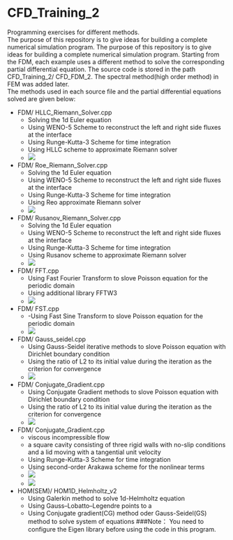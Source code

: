 # CFD_Training_2
Programming exercises for different methods.  
The purpose of this repository is to give ideas for building a complete numerical simulation program. The purpose of this repository is to give ideas for building a complete numerical simulation program. Starting from the FDM, each example uses a different method to solve the corresponding partial differential equation. The source code is stored in the path CFD\_Training\_2/ CFD\_FDM_2. The spectral method(high order method) in FEM was added later.   
The methods used in each source file and the partial differential equations solved are given below:  

-  FDM/ HLLC\_Riemann_Solver.cpp  
	-  Solving the 1d Euler equation
	-  Using WENO-5 Scheme to reconstruct the left and right side fluxes at the interface
	-  Using Runge-Kutta-3 Scheme for time integration
	-  Using HLLC scheme to approximate Riemann solver
	-  ![](https://github.com/adin888/CFD_Training_2/blob/main/CFD_FDM_2/FDM/HLLC_Riemann_Solver.png)
-  FDM/ Roe\_Riemann_Solver.cpp
	-  Solving the 1d Euler equation
	-  Using WENO-5 Scheme to reconstruct the left and right side fluxes at the interface
	-  Using Runge-Kutta-3 Scheme for time integration
	-  Using Reo approximate Riemann solver 
	-  ![](https://github.com/adin888/CFD_Training_2/blob/main/CFD_FDM_2/FDM/Roe_Riemann_Solver.png)
-  FDM/ Rusanov\_Riemann_Solver.cpp
	-  Solving the 1d Euler equation
	-  Using WENO-5 Scheme to reconstruct the left and right side fluxes at the interface
	-  Using Runge-Kutta-3 Scheme for time integration
	-  Using Rusanov scheme to approximate Riemann solver
	-  ![](https://github.com/adin888/CFD_Training_2/blob/main/CFD_FDM_2/FDM/Rusanov_Riemann_Solver.png)
-  FDM/ FFT.cpp
	-  Using Fast Fourier Transform to slove Poisson equation for the periodic domain
	-  Using additional library FFTW3
	-  ![](https://github.com/adin888/CFD_Training_2/blob/main/CFD_FDM_2/FDM/FFT.png)
-  FDM/ FST.cpp
	-  -Using Fast Sine Transform to slove Poisson equation for the periodic domain
	-  ![](https://github.com/adin888/CFD_Training_2/blob/main/CFD_FDM_2/FDM/FST.png)
-  FDM/ Gauss\_seidel.cpp
	-  Using Gauss-Seidel iterative methods to slove Poisson equation with Dirichlet boundary condition
	-  Using the ratio of L2 to its initial value during the iteration as the criterion for convergence
	-  ![](https://github.com/adin888/CFD_Training_2/blob/main/CFD_FDM_2/FDM/Gauss_seidel.png)
-  FDM/ Conjugate\_Gradient.cpp
	-  Using Conjugate Gradient methods to slove Poisson equation with Dirichlet boundary condition
	-  Using the ratio of L2 to its initial value during the iteration as the criterion for convergence
	-  ![](https://github.com/adin888/CFD_Training_2/blob/main/CFD_FDM_2/FDM/Conjugate_Gradient.png)
-  FDM/ Conjugate\_Gradient.cpp
	-  viscous incompressible flow
	-  a square cavity consisting of three rigid walls with no-slip conditions and a lid moving with a tangential unit velocity
	-  Using Runge-Kutta-3 Scheme for time integration
	-  Using second-order Arakawa scheme for the nonlinear terms
	-  ![](https://github.com/adin888/CFD_Training_2/blob/main/CFD_FDM_2/FDM/Lid_Driven_Cavity_w.png)
	-  ![](https://github.com/adin888/CFD_Training_2/blob/main/CFD_FDM_2/FDM/Lid_Driven_Cavity_psi.png)
-   HOM(SEM)/ HOM1D\_Helmholtz_v2
	-   Using Galerkin method to solve 1d-Helmholtz equation
	-   Using Gauss–Lobatto–Legendre points to a
	-   Using Conjugate gradient(CG) method oder Gauss-Seidel(GS) method to solve system of equations
###Note：
You need to configure the Eigen library before using the code in this program. 
